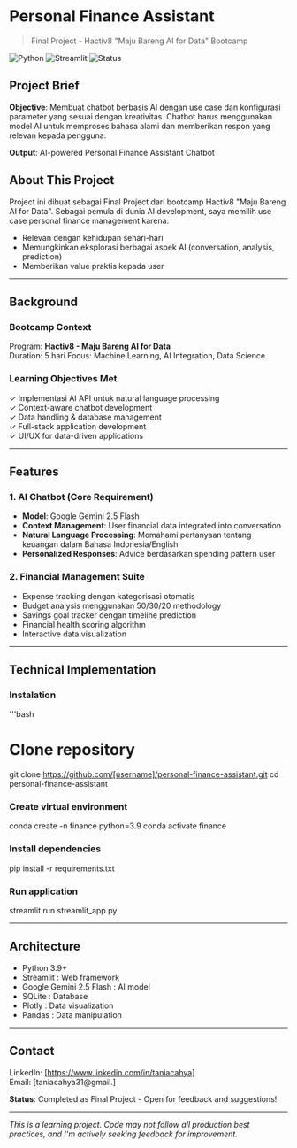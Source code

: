 # Personal Finance Assistant

> Final Project - Hactiv8 "Maju Bareng AI for Data" Bootcamp

![Python](https://img.shields.io/badge/Python-3.9+-blue)
![Streamlit](https://img.shields.io/badge/Streamlit-1.31+-red)
![Status](https://img.shields.io/badge/Status-Bootcamp%20Project-success)

## Project Brief
**Objective**: Membuat chatbot berbasis AI dengan use case dan konfigurasi parameter yang sesuai dengan kreativitas. Chatbot harus menggunakan model AI untuk memproses bahasa alami dan memberikan respon yang relevan kepada pengguna.

**Output**: AI-powered Personal Finance Assistant Chatbot

## About This Project
Project ini dibuat sebagai Final Project dari bootcamp Hactiv8 "Maju Bareng AI for Data". Sebagai pemula di dunia AI development, saya memilih use case personal finance management karena:
- Relevan dengan kehidupan sehari-hari
- Memungkinkan eksplorasi berbagai aspek AI (conversation, analysis, prediction)
- Memberikan value praktis kepada user

---

## Background

### Bootcamp Context
Program: **Hactiv8 - Maju Bareng AI for Data**  
Duration: 5 hari
Focus: Machine Learning, AI Integration, Data Science

### Learning Objectives Met
✓ Implementasi AI API untuk natural language processing  
✓ Context-aware chatbot development  
✓ Data handling & database management  
✓ Full-stack application development  
✓ UI/UX for data-driven applications

---

## Features

### 1. AI Chatbot (Core Requirement)
- **Model**: Google Gemini 2.5 Flash
- **Context Management**: User financial data integrated into conversation
- **Natural Language Processing**: Memahami pertanyaan tentang keuangan dalam Bahasa Indonesia/English
- **Personalized Responses**: Advice berdasarkan spending pattern user

### 2. Financial Management Suite
- Expense tracking dengan kategorisasi otomatis
- Budget analysis menggunakan 50/30/20 methodology
- Savings goal tracker dengan timeline prediction
- Financial health scoring algorithm
- Interactive data visualization

---

## Technical Implementation

### Instalation
'''bash
# Clone repository
git clone https://github.com/[username]/personal-finance-assistant.git
cd personal-finance-assistant

### Create virtual environment
conda create -n finance python=3.9
conda activate finance

### Install dependencies
pip install -r requirements.txt

### Run application
streamlit run streamlit_app.py

----

## Architecture
- Python 3.9+ 
- Streamlit : Web framework 
- Google Gemini 2.5 Flash : AI model 
- SQLite : Database 
- Plotly : Data visualization 
- Pandas : Data manipulation

---

## Contact

LinkedIn: [https://www.linkedin.com/in/taniacahya]  
Email: [taniacahya31@gmail.]  

**Status**: Completed as Final Project - Open for feedback and suggestions!

---

*This is a learning project. Code may not follow all production best practices, and I'm actively seeking feedback for improvement.*